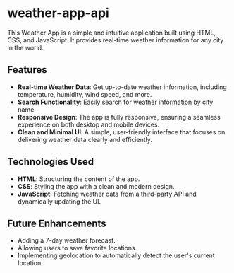 # weather-app-api
This Weather App is a simple and intuitive application built using HTML, CSS, and JavaScript. It provides real-time weather information for any city in the world.

## Features

- **Real-time Weather Data**: Get up-to-date weather information, including temperature, humidity, wind speed, and more.
- **Search Functionality**: Easily search for weather information by city name.
- **Responsive Design**: The app is fully responsive, ensuring a seamless experience on both desktop and mobile devices.
- **Clean and Minimal UI**: A simple, user-friendly interface that focuses on delivering weather data clearly and efficiently.

## Technologies Used

- **HTML**: Structuring the content of the app.
- **CSS**: Styling the app with a clean and modern design.
- **JavaScript**: Fetching weather data from a third-party API and dynamically updating the UI.

## Future Enhancements

- Adding a 7-day weather forecast.
- Allowing users to save favorite locations.
- Implementing geolocation to automatically detect the user's current location.
